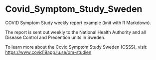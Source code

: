 # Covid_Symptom_Study_Sweden
COVID Symptom Study weekly report example (knit with R Markdown). 

The report is sent out weekly to the National Health Authority and all Disease Control and Precention units in Sweden. 

To learn more about the Covid Symptom Study Sweden (CSSS), visit:
https://www.covid19app.lu.se/om-studien
